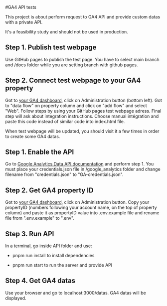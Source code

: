#GA4 API tests

This project is about perform request to GA4 API and provide custom datas with a private API.

It's a feasibility study and should not be used in production.

## Step 1. Publish test webpage

Use GitHub pages to publish the test page. You have to select main branch and /docs folder while you are setting branch with github pages.

## Step 2. Connect test webpage to your GA4 property

Got to [your GA4 dashboard](https://analytics.google.com/), click on Administration button (bottom left). Got to "data flow" on property column and click on "add flow" and select "Web". Follow steps by using your GitHub pages test webpage adress. Final step will ask about integration instructions. 
Choose manual intégration and paste this code instead of similar code into index.html file.

When test webpage will be updated, you should visit it a few times in order to create some GA4 datas.

## Step 1. Enable the API

Go to [Google Analytics Data API documentation](https://developers.google.com/analytics/devguides/reporting/data/v1/quickstart-client-libraries?hl=en) and perform step 1. 
You must place your credentials.json file in /google_analytics folder and change filename from "credentials.json" to "GA-credentials.json".

## Step 2. Get GA4 property ID

Got to [your GA4 dashboard](https://analytics.google.com/), click on Administration button. Copy your propertyID (numbers following your account name, on the top of property column) and paste it as propertyID value into .env.example file and rename file from ".env.example" to ".env".

## Step 3. Run API

In a terminal, go inside API folder and use:

- pnpm run install
to install dependencies 

- pnpm run start
to run the server and provide API

## Step 4. Get GA4 datas

Use your browser and go to localhost:3000/datas. GA4 datas will be displayed.
